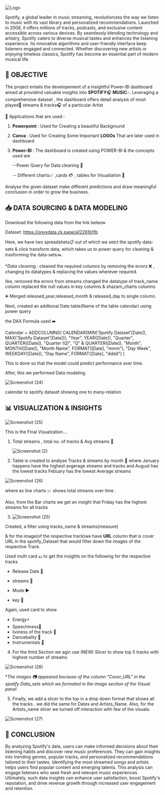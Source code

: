 
![Logo](https://wallpapers.com/images/high/spotify-logo-blackand-white-dw7m8iuoy0jbk8a0.png)




Spotify, a global leader in music streaming, revolutionizes the way we listen to music with its vast library and personalized recommendations. Launched in 2008, it offers millions of tracks, podcasts, and exclusive content accessible across various devices. By seamlessly blending technology and artistry, Spotify caters to diverse musical tastes and enhances the listening experience. Its innovative algorithms and user-friendly interface keep listeners engaged and connected. Whether discovering new artists or enjoying timeless classics, Spotify has become an essential part of modern musical life.





## 📄 **OBJECTIVE**
The project entails the developement of a insightful Power-BI dashboard aimed at providind valuable insights into **SPOTIFY**🎧 **MUSIC**🎶. Leveraging a comprehensive dataset , the dashboard offers detail analysis of most played🎸 streams & tracks🎧 of a particular Artist 

🔨 Applications that are used :
1. **Powerpoint** : Used for Creating a beautiful Background
2. **Canva** : Used for Creating Some Important **LOGOs** That are later used in dashboard 
3. **Power-BI** : The dashboard is created using POWER-BI & the concepts used are
    
    --Power Query for Data cleaning 🔧
    
    -- Different charts📈 ,cards 💳 , tables for Visualiation 📅


Analyse the given dataset make different predictions and draw meaningful conclusion in order to grow the business.
 




##  📥 **DATA SOURCING & DATA MODELING**
Download the following data from the link beleow
  
  Dataset: https://onyxdata.ck.page/a12261b1fb

  Here, we have two spreadshets📋 out of which we selct the spotify data-sets & click transform data, which takes us to power query for cleaning & trasforming the data-sets✂️.

  **Data cleaning* : cleaned the required columns by removing the errors ❌ , changing its datatypes & replacing the values wherever required.
    
    
like, removed the errors from streams changed the datatype of track_name column replaced the null values in key columns & shazam_charts columns

➕ Merged released_year,released_month & released_day to single column.

Next, created an addtional Date table(Name of the table calendar) using power query
 
 the DAX Formula used ➡️

 Calendar = 
ADDCOLUMNS(
    CALENDAR(MIN('Spotify Dataset'[Date]), MAX('Spotify Dataset'[Date])),
    "Year", YEAR([Date]),
    "Quarter", QUARTER([Date]),
    "Quarter (Q)", "Q" & QUARTER([Date]),
    "Month", MONTH([Date]),
    "Month Name", FORMAT([Date], "mmm"),
    "Day Week", WEEKDAY([Date]),
    "Day Name", FORMAT([Date], "dddd")
)

This is done so that the model could predict performance over time.

After, this we performed Data modeling.

![Screenshot (24)](https://github.com/Akash-Dutta07/Spotify_Data_Analysis/assets/164155681/cc50f235-2888-444d-92b7-7184b58fee6b)

calendar to spotify dataset showing one to many-relation


  
## 📊 **VISUALIZATION & INSIGHTS**
![Screenshot (25)](https://github.com/Akash-Dutta07/Spotify_Data_Analysis/assets/164155681/9de2a29b-cd5a-4523-bac8-5966388f8711)
   
     
This is the Final Visualzation....

1. Total streams , total no. of tracks &  Avg streams 🎵
   
   ![Screenshot (2)](https://github.com/Akash-Dutta07/Spotify_Data_Analysis/assets/164155681/c7777e71-bf9b-437a-8ea8-c7bc6065c71a)

 
 2. Table is created to analyse Tracks & streams by month 📆 where January happens have the highest avgerage streams and tracks and August has the lowest tracks Febuary has the lowest Average streams

 ![Screenshot (26)](https://github.com/Akash-Dutta07/Spotify_Data_Analysis/assets/164155681/0fbda8dd-28ac-46ec-a910-c577091ed9e0)

 where as line charts 📈 shows total streams over time .
 
 Also, from the Bar charts we get an insight that Friday has the highest streams for all tracks

 3. ![Screenshot (25)](https://github.com/Akash-Dutta07/Spotify_Data_Analysis/assets/164155681/36608036-8588-42c6-b3af-6650337856a3)

 
  Created, a filter using tracks_name & streams(measure)
    
& for the image(of the respective track)we have **URL** column that is cover URL in the spotify_Dataset that would filter down the images of the respective Track.

Used multi card  💶 to get the insights on the following for the respective tracks


  - Release Date    📆
  
  - streams  🎼
  
  - Mode ▶️
  
  - key 🎹
   

   Again, used card to show 

   - Energy⚡ 
   - Speechiness🎸
   - liviness of the track  🌟
   - Dancebality 💃
   - Instrumentals 🎷



 4. For the third Section we agin use (NEW) Slicer to show top 5 tracks with highest number of streams 
 

  
  ![Screenshot (28)](https://github.com/Akash-Dutta07/Spotify_Data_Analysis/assets/164155681/2c0ca786-33ba-4c57-a2aa-8f63e1bb5e35) 

  **The images 📷 appeared because of the column "Cover_URL" in the spotify Data_sets which we formated in the image section of the Visual panel*

  5. Finally, we add a slicer to the top in a drop down format that shows all the tracks .
   we did the same for Dates and Artists_Name.
Also, for the Artists_name slicer we turned off interaction with few of the visuals.    
  
  ![Screenshot (27)](https://github.com/Akash-Dutta07/Spotify_Data_Analysis/assets/164155681/007c780c-82bc-40c8-a786-f3857becaea5)
  

## 📝 **CONCLUSION**
By analyzing Spotify's data, users can make informed decisions about their listening habits and discover new music preferences. They can gain insights into trending genres, popular tracks, and personalized recommendations tailored to their tastes. Identifying the most streamed songs and artists helps users find popular content and emerging talents. This analysis can engage listeners who seek fresh and relevant music experiences. Ultimately, such data insights can enhance user satisfaction, boost Spotify's reputation, and drive revenue growth through increased user engagement and retention.
